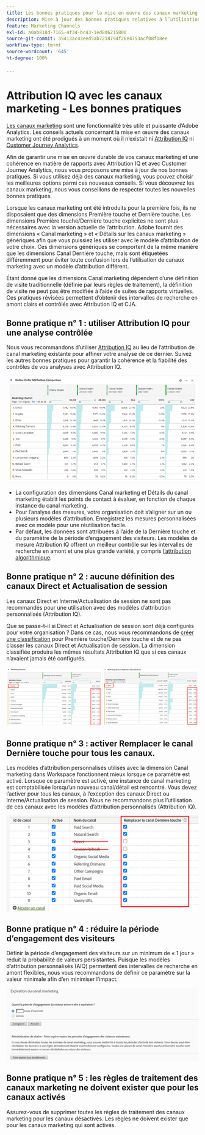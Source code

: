 ```yaml
---
title: Les bonnes pratiques pour la mise en œuvre des canaux marketing Adobe Analytics
description: Mise à jour des bonnes pratiques relatives à l’utilisation des canaux marketing avec Attribution IQ et Customer Journey Analytics
feature: Marketing Channels
exl-id: a0ab818d-7165-4f34-bc43-1ed8d6215800
source-git-commit: 35413ac43eed5ab7218794f26e4753acf08f18ee
workflow-type: tm+mt
source-wordcount: '645'
ht-degree: 100%

---
```


# Attribution IQ avec les canaux marketing - Les bonnes pratiques

[Les canaux marketing](/help/components/c-marketing-channels/c-getting-started-mchannel.md) sont une fonctionnalité très utile et puissante d’Adobe Analytics. Les conseils actuels concernant la mise en œuvre des canaux marketing ont été prodigués à un moment où il n’existait ni [Attribution IQ](https://experienceleague.adobe.com/docs/analytics/analyze/analysis-workspace/attribution/overview.html?lang=fr#analysis-workspace) ni [Customer Journey Analytics](https://experienceleague.adobe.com/docs/analytics-platform/using/cja-usecases/marketing-channels.html?lang=fr#cja-usecases).

Afin de garantir une mise en œuvre durable de vos canaux marketing et une cohérence en matière de rapports avec Attribution IQ et avec Customer Journey Analytics, nous vous proposons une mise à jour de nos bonnes pratiques. Si vous utilisez déjà des canaux marketing, vous pouvez choisir les meilleures options parmi ces nouveaux conseils. Si vous découvrez les canaux marketing, nous vous conseillons de respecter toutes les nouvelles bonnes pratiques.

Lorsque les canaux marketing ont été introduits pour la première fois, ils ne disposaient que des dimensions Première touche et Dernière touche. Les dimensions Première touche/Dernière touche explicites ne sont plus nécessaires avec la version actuelle de l’attribution. Adobe fournit des dimensions « Canal marketing » et « Détails sur les canaux marketing » génériques afin que vous puissiez les utiliser avec le modèle d’attribution de votre choix. Ces dimensions génériques se comportent de la même manière que les dimensions Canal Dernière touche, mais sont étiquetées différemment pour éviter toute confusion lors de l’utilisation de canaux marketing avec un modèle d’attribution différent.

Étant donné que les dimensions Canal marketing dépendent d’une définition de visite traditionnelle (définie par leurs règles de traitement), la définition de visite ne peut pas être modifiée à l’aide de suites de rapports virtuelles. Ces pratiques révisées permettent d’obtenir des intervalles de recherche en amont clairs et contrôlés avec Attribution IQ et CJA.

## Bonne pratique n° 1 : utiliser Attribution IQ pour une analyse contrôlée

Nous vous recommandons d’utiliser [Attribution IQ](https://experienceleague.adobe.com/docs/analytics/analyze/analysis-workspace/attribution/overview.html?lang=en#analysis-workspace) au lieu de l’attribution de canal marketing existante pour affiner votre analyse de ce dernier. Suivez les autres bonnes pratiques pour garantir la cohérence et la fiabilité des contrôles de vos analyses avec Attribution IQ.

![](assets/attribution.png)

* La configuration des dimensions Canal marketing et Détails du canal marketing établit les points de contact à évaluer, en fonction de chaque instance du canal marketing.
* Pour l’analyse des mesures, votre organisation doit s’aligner sur un ou plusieurs modèles d’attribution. Enregistrez les mesures personnalisées avec ce modèle pour une réutilisation facile.
* Par défaut, les données sont attribuées à l’aide de la Dernière touche et du paramètre de la période d’engagement des visiteurs. Les modèles de mesure Attribution IQ offrent un meilleur contrôle sur les intervalles de recherche en amont et une plus grande variété, y compris [l’attribution algorithmique](https://experienceleague.adobe.com/docs/analytics/analyze/analysis-workspace/attribution/algorithmic.html?lang=fr#analysis-workspace).

## Bonne pratique n° 2 : aucune définition des canaux Direct et Actualisation de session

Les canaux Direct et Interne/Actualisation de session ne sont pas recommandés pour une utilisation avec des modèles d’attribution personnalisés (Attribution IQ).

Que se passe-t-il si Direct et Actualisation de session sont déjà configurés pour votre organisation ? Dans ce cas, nous vous recommandons de [créer une classification](https://experienceleague.adobe.com/docs/analytics/components/marketing-channels/classifictions-mchannel.html?lang=fr) pour Première touche/Dernière touche et de ne pas classer les canaux Direct et Actualisation de session. La dimension classifiée produira les mêmes résultats Attribution IQ que si ces canaux n’avaient jamais été configurés.

![](assets/direct-session-refresh.png)

## Bonne pratique n° 3 : activer Remplacer le canal Dernière touche pour tous les canaux.

Les modèles d’attribution personnalisés utilisés avec la dimension Canal marketing dans Workspace fonctionnent mieux lorsque ce paramètre est activé. Lorsque ce paramètre est activé, une instance de canal marketing est comptabilisée lorsqu’un nouveau canal/détail est rencontré. Vous devez l’activer pour tous les canaux, à l’exception des canaux Direct ou Interne/Actualisation de session. Nous ne recommandons plus l’utilisation de ces canaux avec les modèles d’attribution personnalisés (Attribution IQ).

![](assets/override.png)

## Bonne pratique n° 4 : réduire la période d’engagement des visiteurs

Définir la période d’engagement des visiteurs sur un minimum de « 1 jour » réduit la probabilité de valeurs persistantes. Puisque les modèles d’attribution personnalisés (AIQ) permettent des intervalles de recherche en amont flexibles, nous vous recommandons de définir ce paramètre sur la valeur minimale afin d’en minimiser l’impact.

![](assets/expiration.png)

## Bonne pratique n° 5 : les règles de traitement des canaux marketing ne doivent exister que pour les canaux activés

Assurez-vous de supprimer toutes les règles de traitement des canaux marketing pour les canaux désactivés. Les règles ne doivent exister que pour les canaux marketing qui sont activés.
